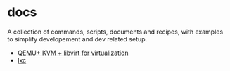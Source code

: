# docs

A collection of commands, scripts, documents and recipes, with examples to simplify developement and dev related setup.

* [QEMU+ KVM + libvirt for virtualization](./qemu_kvm_libvirt.md)
* [lxc](./lxc.md)
